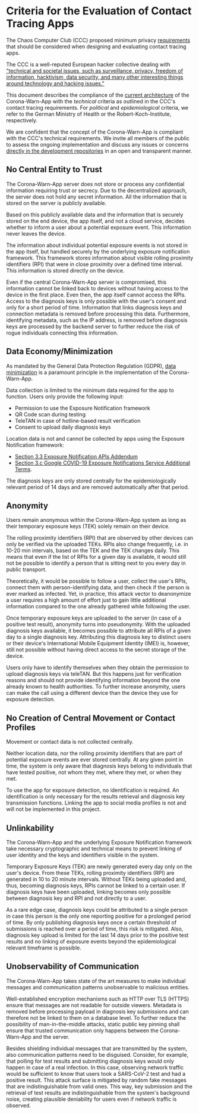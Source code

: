 # Criteria for the Evaluation of Contact Tracing Apps

The Chaos Computer Club (CCC) proposed minimum privacy [requirements](https://www.ccc.de/en/updates/2020/contact-tracing-requirements) that should be considered when designing and evaluating contact tracing apps.

The CCC is a well-reputed European hacker collective dealing with ["technical and societal issues, such as surveillance, privacy, freedom of information, hacktivism, data security, and many other interesting things around technology and hacking issues."](https://www.ccc.de/en)

This document describes the compliance of the [current architecture](https://github.com/corona-warn-app/cwa-documentation/blob/master/solution_architecture.md) of the Corona-Warn-App with the *technical* criteria as outlined in the CCC's contact tracing requirements. For *political* and *epidemiological* criteria, we refer to the German Ministry of Health or the Robert-Koch-Institute, respectively.

We are confident that the concept of the Corona-Warn-App is compliant with the CCC's technical requirements. We invite all members of the public to assess the ongoing implementation and discuss any issues or concerns [directly in the development repositories](https://github.com/corona-warn-app) in an open and transparent manner.

## No Central Entity to Trust

The Corona-Warn-App server does not store or process any confidential information requiring trust or secrecy. Due to the decentralized approach, the server does not hold any secret information. All the information that is stored on the server is publicly available.

Based on this publicly available data and the information that is securely stored on the end device, the app itself, and not a cloud service, decides whether to inform a user about a potential exposure event. This information never leaves the device.

The information about individual potential exposure events is not stored in the app itself, but handled securely by the underlying exposure notification framework. This framework stores information about visible rolling proximity identifiers (RPI) that were in close proximity over a defined time interval. This information is stored directly on the device.

Even if the central Corona-Warn-App server is compromised, this information cannot be linked back to devices without having access to the device in the first place. Even then, the app itself cannot access the RPIs. Access to the diagnosis keys is only possible with the user's consent and only for a short period of time. Information that links diagnosis keys and connection metadata is removed before processing this data. Furthermore, identifying metadata, such as the IP address, is removed before diagnosis keys are processed by the backend server to further reduce the risk of rogue individuals connecting this information.

## Data Economy/Minimization

As mandated by the General Data Protection Regulation (GDPR), [data minimization](https://www.privacy-regulation.eu/en/article-5-principles-relating-to-processing-of-personal-data-GDPR.htm) is a paramount principle in the implementation of the Corona-Warn-App.

Data collection is limited to the minimum data required for the app to function. Users only provide the following input:

* Permission to use the Exposure Notification framework
* QR Code scan during testing
* TeleTAN in case of hotline-based result verification
* Consent to upload daily diagnosis keys

Location data is not and cannot be collected by apps using the Exposure Notification framework:

* [Section 3.3 Exposure Notification APIs Addendum](https://developer.apple.com/contact/request/download/Exposure_Notification_Addendum.pdf)
* [Section 3.c Google COVID-19 Exposure Notifications Service Additional Terms](https://blog.google/documents/72/Exposure_Notifications_Service_Additional_Terms.pdf).

The diagnosis keys are only stored centrally for the epidemiologically relevant period of 14 days and are removed automatically after that period.

## Anonymity

Users remain anonymous within the Corona-Warn-App system as long as their temporary exposure keys (TEK) solely remain on their device.

The rolling proximity identifiers (RPI) that are observed by other devices can only be verified via the uploaded TEKs. RPIs also change frequently, i.e. in 10-20 min intervals, based on the TEK and the TEK changes daily. This means that even if the list of RPIs for a given day is available, it would still not be possible to identify a person that is sitting next to you every day in public transport.

Theoretically, it would be possible to follow a user, collect the user's RPIs, connect them with person-identifying data, and then check if the person is ever marked as infected. Yet, in practice, this attack vector to deanonymize a user requires a high amount of effort just to gain little additional information compared to the one already gathered while following the user.

Once temporary exposure keys are uploaded to the server (in case of a positive test result), anonymity turns into pseudonymity. With the uploaded diagnosis keys available, it becomes possible to attribute all RPIs of a given day to a single diagnosis key. Attributing this diagnosis key to distinct users or their device's International Mobile Equipment Identity (IMEI) is, however, still not possible without having direct access to the secret storage of the device.

Users only have to identify themselves when they obtain the permission to upload diagnosis keys via teleTAN. But this happens just for verification reasons and should not provide identifying information beyond the one already known to health authorities. To further increase anonymity, users can make the call using a different device than the device they use for exposure detection.

## No Creation of Central Movement or Contact Profiles

Movement or contact data is not collected centrally.

Neither location data, nor the rolling proximity identifiers that are part of potential exposure events are ever stored centrally. At any given point in time, the system is only aware that diagnosis keys belong to individuals that have tested positive, not whom they met, where they met, or when they met.

To use the app for exposure detection, no identification is required. An identification is only necessary for the results retrieval and diagnosis key transmission functions. Linking the app to social media profiles is not and will not be implemented in this project.

## Unlinkability

The Corona-Warn-App and the underlying Exposure Notification framework take necessary cryptographic and technical means to prevent linking of user identity and the keys and identifiers visible in the system.

Temporary Exposure Keys (TEK) are newly generated every day only on the user's device. From these TEKs, rolling proximity identifiers (RPI) are generated in 10 to 20 minute intervals. Without TEKs being uploaded and, thus, becoming diagnosis keys, RPIs cannot be linked to a certain user. If diagnosis keys have been uploaded, linking becomes only possible between diagnosis key and RPI and not directly to a user.

As a rare edge case, diagnosis keys could be attributed to a single person in case this person is the only one reporting positive for a prolonged period of time. By only publishing diagnosis keys once a certain threshold of submissions is reached over a period of time, this risk is mitigated. Also, diagnosis key upload is limited for the last 14 days prior to the positive test results and no linking of exposure events beyond the epidemiological relevant timeframe is possible.

## Unobservability of Communication

The Corona-Warn-App takes state of the art measures to make individual messages and communication patterns unobservable to malicious entities.

Well-established encryption mechanisms such as HTTP over TLS (HTTPS) ensure that messages are not readable for outside viewers. Metadata is removed before processing payload in diagnosis key submissions and can therefore not be linked to them on a database level. To further reduce the possibility of man-in-the-middle attacks, static public key pinning shall ensure that trusted communication only happens between the Corona-Warn-App and the server.

Besides shielding individual messages that are transmitted by the system, also communication patterns  need to be disguised. Consider, for example, that polling for test results and submitting diagnosis keys would only happen in case of a real infection. In this case, observing network traffic would be sufficient to know that users took a SARS-CoV-2 test and had a positive result. This attack surface is mitigated by random fake messages that are indistinguishable from valid ones. This way, key submission and the retrieval of test results are indistinguishable from the system's background noise, creating plausible deniability for users even if network traffic is observed.
